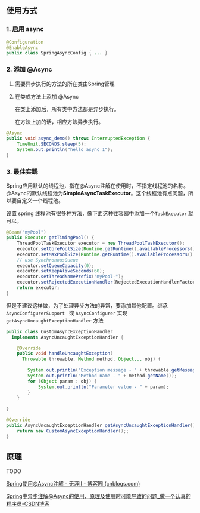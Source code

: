 ## 使用方式

### 1. 启用 async

```Java
@Configuration
@EnableAsync
public class SpringAsyncConfig { ... }
```

### 2. 添加 @Async

1. 需要异步执行的方法的所在类由Spring管理
2. 在类或方法上添加 @Async

   在类上添加后，所有类中方法都是异步执行。

   在方法上加的话，相应方法异步执行。

```Java
@Async
public void async_demo() throws InterruptedException {
    TimeUnit.SECONDS.sleep(5);
    System.out.println("hello async 1");
}
```

### 3. 最佳实践

Spring应用默认的线程池，指在@Async注解在使用时，不指定线程池的名称。@Async的默认线程池为**SimpleAsyncTaskExecutor**。这个线程池有点问题，所以要自定义一个线程池。

设置 spring 线程池有很多种方法，像下面这种往容器中添加一个`TaskExecutor` 就可以。

```Java
@Bean("myPool")
public Executor getTimingPool() {
    ThreadPoolTaskExecutor executor = new ThreadPoolTaskExecutor();
    executor.setCorePoolSize(Runtime.getRuntime().availableProcessors());
    executor.setMaxPoolSize(Runtime.getRuntime().availableProcessors() * 4);
    // use SynchronousQueue
    executor.setQueueCapacity(0);
    executor.setKeepAliveSeconds(60);
    executor.setThreadNamePrefix("myPool-");
    executor.setRejectedExecutionHandler(RejectedExecutionHandlerFactory.newThreadRun("PowerJobTiming"));
    return executor;
}
```

但是不建议这样做，为了处理异步方法的异常，要添加其他配置。继承 ` AsyncConfigurerSupport  ` 或 `AsyncConfigurer` 实现 `getAsyncUncaughtExceptionHandler` 方法

```Java
public class CustomAsyncExceptionHandler
  implements AsyncUncaughtExceptionHandler {

    @Override
    public void handleUncaughtException(
      Throwable throwable, Method method, Object... obj) {
 
        System.out.println("Exception message - " + throwable.getMessage());
        System.out.println("Method name - " + method.getName());
        for (Object param : obj) {
            System.out.println("Parameter value - " + param);
        }
    }
    
}

```

```Java
@Override
public AsyncUncaughtExceptionHandler getAsyncUncaughtExceptionHandler() {
    return new CustomAsyncExceptionHandler();;
} 
```

## 原理

TODO

[Spring使用@Async注解 - 无涯Ⅱ - 博客园 (cnblogs.com)](https://www.cnblogs.com/wlandwl/p/async.html)

[Spring中异步注解@Async的使用、原理及使用时可能导致的问题_做一个认真的程序员-CSDN博客](https://daimingzhi.blog.csdn.net/article/details/107500036)
